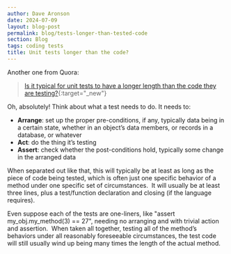 ```yaml
---
author: Dave Aronson
date: 2024-07-09
layout: blog-post
permalink: blog/tests-longer-than-tested-code
section: Blog
tags: coding tests
title: Unit tests longer than the code?
---
```


Another one from Quora:

> [Is it typical for unit tests to have a longer length than the code they are testing?](https://priyadharshini2.quora.com/Is-it-typical-for-unit-tests-to-have-a-longer-length-than-the-code-they-are-testing-6){:target="_new"}

Oh, absolutely! Think about what a test needs to do. It needs to:

- **Arrange**: set up the proper pre-conditions, if any, typically data being in a certain state, whether in an object’s data members, or records in a database, or whatever
- **Act**: do the thing it’s testing
- **Assert**: check whether the post-conditions hold, typically some change in the arranged data

When separated out like that,
this will typically be
at least as long as the piece of code being tested,
which is often just one specific behavior of a method
under one specific set of circumstances.&nbsp;
It will usually be at least three lines,
plus a test/function declaration and closing
(if the language requires).

Even suppose each of the tests are one-liners,
like "assert my_obj.my_method(3) == 27",
needing no arranging and with trivial action and assertion.&nbsp;
When taken all together,
testing all of the method’s behaviors
under all reasonably foreseeable circumstances,
the test code will still usually wind up being
many times the length of the actual method.

